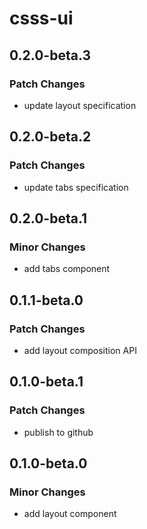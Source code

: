 # csss-ui

## 0.2.0-beta.3

### Patch Changes

- update layout specification

## 0.2.0-beta.2

### Patch Changes

- update tabs specification

## 0.2.0-beta.1

### Minor Changes

- add tabs component

## 0.1.1-beta.0

### Patch Changes

- add layout composition API

## 0.1.0-beta.1

### Patch Changes

- publish to github

## 0.1.0-beta.0

### Minor Changes

- add layout component
